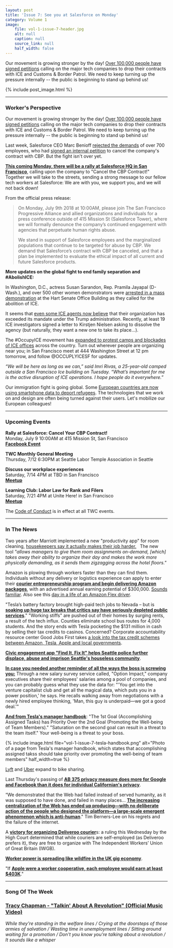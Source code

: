 ```yaml
---
layout: post
title: 'Issue 7: See you at Salesforce on Monday'
category: Volume 1
image:
    file: vol-1-issue-7-header.jpg
    alt: null
    caption: null
    source_link: null
    half_width: false
---
```


<!-- Content imported from: http://eepurl.com/dz-UZr -->

Our movement is growing stronger by the day! [Over 100,000 people have signed petitions](http://100,000%20signed%20letter%C2%A0https://www.commondreams.org/newswire/2018/07/03/100000-people-call-microsoft-and-other-tech-companies-drop-contracts-ice-and) calling on the major tech companies to drop their contracts with ICE and Customs & Border Patrol. We need to keep turning up the pressure internally -- the public is beginning to stand up behind us!

<!--excerpt-->

{% include post_image.html %}

***

### Worker's Perspective

Our movement is growing stronger by the day! [Over 100,000 people have signed petitions](http://100,000%20signed%20letter%C2%A0https://www.commondreams.org/newswire/2018/07/03/100000-people-call-microsoft-and-other-tech-companies-drop-contracts-ice-and) calling on the major tech companies to drop their contracts with ICE and Customs & Border Patrol. We need to keep turning up the pressure internally -- the public is beginning to stand up behind us!  
  
Last week, Salesforce CEO Marc Benioff [rejected the demands](https://twitter.com/salesforce/status/1012035908722397184) of over 700 employees, who had [signed an internal petition](https://www.buzzfeed.com/carolineodonovan/salesforce-employees-push-back-against-company-contract?utm_term=.yd11ByaK8#.xfRA9jgBp) to cancel the company's contract with CBP. But the fight isn't over yet.&nbsp;  
  
**[This coming Monday, there will be a rally at Salesforce HQ in San Francisco](https://www.facebook.com/events/193808551309092/)**, calling upon the company to "Cancel the CBP Contract!" Together we will take to the streets, sending a strong message to our fellow tech workers at Salesforce: We are with you, we support you, and we will not back down!

From the official press release:  

> On Monday, July 9th 2018 at 10:00AM, please join The San Francisco Progressive Alliance and allied organizations and individuals for a press conference outside of 415 Mission St (Salesforce Tower), where we will formally denounce the company’s continued engagement with agencies that perpetuate human rights abuse.
>
> We stand in support of Salesforce employees and the marginalized populations that continue to be targeted for abuse by CBP. We demand that Salesforce’s contract with CBP be canceled, and that a plan be implemented to evaluate the ethical impact of all current and future Salesforce products.

**More updates on the global fight to end family separation and #AbolishICE:**

In Washington, D.C., actress Susan Sarandon, Rep. Pramila Jayapal (D-Wash.), and over 500 other women demonstrators were [arrested in a mass demonstration](https://www.washingtonpost.com/local/we-will-not-obey-hundreds-of-women-rally-in-dc-to-protest-zero-tolerance-immigration-policy/2018/06/28/d1aca604-7a4a-11e8-aeee-4d04c8ac6158_story.html?noredirect=on&utm_term=.46f0c5c7dfec) at the Hart Senate Office Building as they called for the abolition of ICE.&nbsp;  
  
It seems that [even some ICE agents now believe](https://www.nytimes.com/2018/06/28/us/politics/ice-immigration-eliminate-agency.html) that their organization has exceeded its mandate under the Trump administration. Recently, at least 19 ICE investigators signed a letter to Kirstjen Nielsen asking to dissolve the agency (but naturally, they want a new one to take its place...).&nbsp;  
  
The #OccupyICE movement has [expanded to protest camps and blockades of ICE offices](https://www.theguardian.com/us-news/2018/jul/03/occupy-ice-protests-immigration-families) across the country. Turn out wherever people are organizing near you; in San Francisco meet at&nbsp;444 Washington Street at 12 pm tomorrow, and follow @OCCUPLYICESF for updates.  
  
_“We will be here as long as we can,” said Imri Rivas, a 25-year-old camped outside a San Francisco Ice building on Tuesday. “What’s important for me is the active disruption of ICE operations. I hope people do it everywhere.”_  
  
Our immigration fight is going global. Some [European countries are now using smartphone data to deport refugees](https://www.wired.co.uk/article/europe-immigration-refugees-smartphone-metadata-deportations). The technologies that we work on and design are often being turned against their users. Let's mobilize our European colleagues!&nbsp;  

***

###  Upcoming Events

**Rally at Salesforce: Cancel Your CBP Contract!**  
Monday, July 9 10:00AM at&nbsp;415 Mission St, San Francisco  
**[Facebook Event](https://www.facebook.com/events/193808551309092/)**  
  
**TWC Monthly General Meeting**  
Thursday, 7/12 6:30PM at Seattle Labor Temple Association in Seattle&nbsp;  
  
**Discuss our workplace experiences**  
Saturday, 7/14 4PM at TBD in San Francisco  
[**Meetup**](https://www.meetup.com/Tech-Workers-Coalition/events/252459582/)  

**Learning Club: Labor Law for Rank and Filers**  
Saturday, 7/21 4PM at Unite Here! in San Francisco  
[**Meetup**](https://www.meetup.com/Tech-Workers-Coalition/events/252459669/)

The [Code of Conduct](https://techworkerscoalition.org/community-guide/) is in effect at all TWC events.

***

###  In The News

Two years after Marriott implemented a new "productivity app" for room cleaning, [housekeepers say it actually makes their job harder.](http://www.philly.com/philly/news/hotel-housekeepers-schedules-app-marriott-union-hotsos-20180702.html) **&nbsp;** The new tool&nbsp;_"allows managers to give them room assignments on-demand, [which] takes away their ability to organize their day and makes the work more physically demanding, as it sends them zigzagging across the hotel floors."_  
  
Amazon is plowing through workers faster than they can find them. Individuals without any delivery or logistics experience can apply to enter their [**courier entrepreneurship program and begin delivering Amazon packages**](https://amp.businessinsider.com/amazon-delivery-job-2018-6), with an advertised annual earning potential of $300,000. [Sounds familiar](https://blog.adbeat.com/wp-content/uploads/2015/12/uber-ad-creatives.png). Also see this [day in a life of an Amazon Flex driver](https://www.theatlantic.com/technology/archive/2018/06/amazon-flex-workers/563444/).  
  
"Tesla’s battery factory brought high-paid tech jobs to Nevada – but is [**soaking up huge tax breaks that critics say have seriously depleted public services**](https://www.theguardian.com/cities/2018/jul/03/all-humanity-has-left-the-area-the-cities-paying-for-tesla-gigafactory?CMP=Share_AndroidApp_Slack)." "Working stiffs" are pushed out of their homes by surging rents, a result of the tech influx. Counties eliminate school bus routes for 4,000 students. And the story ends with Tesla pocketing the $131 million in cash by selling their tax credits to casinos.&nbsp;Concerned? Corporate accountability resource center Good Jobs First takes [a look into the tax credit schemes between Amazon, Tesla, Apple and local governments](https://www.theguardian.com/politics/2018/jul/01/union-beating-gig-economy-giants-iwgb-zero-hours-workers).&nbsp; &nbsp;  
  
[**Civic engagement app "Find It, Fix It" helps Seattle police further displace, abuse and imprison Seattle's houseless community**](https://www.theatlantic.com/technology/archive/2018/06/an-app-for-ejecting-the-homeless/563849/).  
  
[**In case you needed another reminder of all the ways the boss is screwing you:**](https://www.wired.com/story/silicon-valleys-exclusive-salary-database)&nbsp;Through a new salary survey service called, "Option Impact," company executives share their employees' salaries among a pool of companies, and you can probably guess what they use the data for: "'You get into the venture capitalist club and get all the magical data, which puts you in a power position,' he says. He recalls walking away from negotiations with a newly hired employee thinking, 'Man, this guy is underpaid—we got a good deal.'"  
  
[**And from Tesla's manager handbook**](https://twitter.com/techworkersco/status/1013570652937179136): "The 1st Goal (Accomplishing Assigned Tasks) has Priority Over the 2nd Goal (Promoting the Well-being of Team Members)." "Saturation on the second goal can result in a threat to the team itself." Your well-being is a threat to your boss.  

{% include image.html
    file="vol-1-issue-7-tesla-handbook.png"
    alt="Photo of a page from Tesla's manager handbook, which states that accomplishing assigned takss should take priority over promoting the well-being of team members"
    half_width=true
%}

[Lyft](https://www.theverge.com/2018/7/2/17526892/lyft-buys-motivate-bike-sharing-expansion) and [Uber](http://www.latimes.com/business/technology/la-fi-tn-uber-jump-bikes-20180409-story.html) expand to bike sharing.  
  
Last Thursday's passing of [**AB 375 privacy measure does more for Google and Facebook than it does for individual Californian's privacy**](https://www.aclunc.org/news/aclu-statement-new-law-falls-woefully-short-protecting-californians-privacy).  
  
“We demonstrated that the Web had failed instead of served humanity, as it was supposed to have done, and failed in many places... [**The increasing centralization of the Web has ended up producing—with no deliberate action of the people who designed the platform—a large-scale emergent phenomenon which is anti-human**](https://www.vanityfair.com/news/2018/07/the-man-who-created-the-world-wide-web-has-some-regrets)." Tim Berners-Lee on his regrets and the failure of the internet.  
  
A [**victory for organizing Deliveroo courier**](https://www.independent.co.uk/news/business/news/deliveroo-riders-rights-job-employment-union-case-gig-economy-iwgb-a8400336.html)s: a ruling this Wednesday by the High Court determined that while couriers are self-employed (as Deliveroo prefers it), they are free to organize&nbsp;with The Independent Workers’ Union of Great Britain (IWGB).  
  
[**Worker power is spreading like wildfire in the UK gig economy**](https://www.theguardian.com/politics/2018/jul/01/union-beating-gig-economy-giants-iwgb-zero-hours-workers).  
  
"If [**Apple were a worker cooperative, each employee would earn at least $403K**](https://www.forbes.com/sites/cameronkeng/2014/12/18/if-apple-was-a-worker-cooperative-each-employee-would-earn-at-least-403k/#288f6a452dee)."

***

### Song Of The Week

### **[Tracy Chapman - "Talkin' About A Revolution" (Official Music Video)](https://www.youtube.com/watch?v=Xv8FBjo1Y8I)**
  
_While they're standing in the welfare lines / Crying at the doorsteps of those armies of salvation / Wasting time in unemployment lines / Sitting around waiting for a promotion / Don't you know you're talking about a revolution / It sounds like a whisper_
